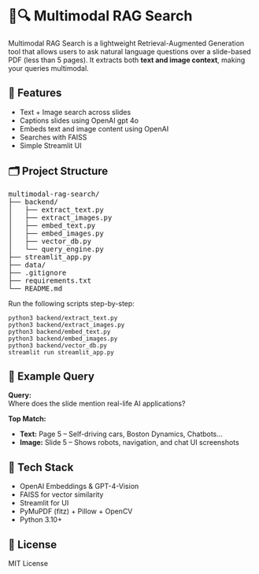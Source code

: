 # 📄🔍 Multimodal RAG Search

Multimodal RAG Search is a lightweight Retrieval-Augmented Generation tool that allows users to ask natural language questions over a slide-based PDF (less than 5 pages). It extracts both **text and image context**, making your queries multimodal.

## 🧠 Features

- Text + Image search across slides  
- Captions slides using OpenAI gpt 4o 
- Embeds text and image content using OpenAI  
- Searches with FAISS  
- Simple Streamlit UI

## 🗂️ Project Structure

<pre>
multimodal-rag-search/  
├── backend/  
│   ├── extract_text.py  
│   ├── extract_images.py  
│   ├── embed_text.py  
│   ├── embed_images.py  
│   ├── vector_db.py  
│   └── query_engine.py  
├── streamlit_app.py  
├── data/  
├── .gitignore  
├── requirements.txt  
└── README.md  
</pre>


 
Run the following scripts step-by-step:

```
python3 backend/extract_text.py
python3 backend/extract_images.py
python3 backend/embed_text.py
python3 backend/embed_images.py
python3 backend/vector_db.py
streamlit run streamlit_app.py
```

## 💬 Example Query

**Query:**  
Where does the slide mention real-life AI applications?

**Top Match:**  
- **Text:** Page 5 – Self-driving cars, Boston Dynamics, Chatbots...  
- **Image:** Slide 5 – Shows robots, navigation, and chat UI screenshots

## 🧰 Tech Stack

- OpenAI Embeddings & GPT-4-Vision  
- FAISS for vector similarity  
- Streamlit for UI  
- PyMuPDF (fitz) + Pillow + OpenCV  
- Python 3.10+

## 📄 License

MIT License
